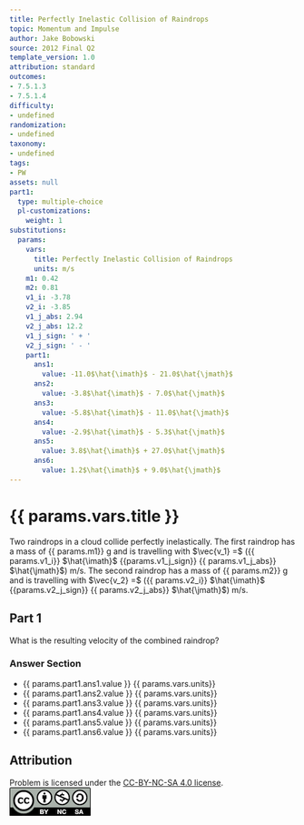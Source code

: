 ```yaml
---
title: Perfectly Inelastic Collision of Raindrops
topic: Momentum and Impulse
author: Jake Bobowski
source: 2012 Final Q2
template_version: 1.0
attribution: standard
outcomes:
- 7.5.1.3
- 7.5.1.4
difficulty:
- undefined
randomization:
- undefined
taxonomy:
- undefined
tags:
- PW
assets: null
part1:
  type: multiple-choice
  pl-customizations:
    weight: 1
substitutions:
  params:
    vars:
      title: Perfectly Inelastic Collision of Raindrops
      units: m/s
    m1: 0.42
    m2: 0.81
    v1_i: -3.78
    v2_i: -3.85
    v1_j_abs: 2.94
    v2_j_abs: 12.2
    v1_j_sign: ' + '
    v2_j_sign: ' - '
    part1:
      ans1:
        value: -11.0$\hat{\imath}$ - 21.0$\hat{\jmath}$
      ans2:
        value: -3.8$\hat{\imath}$ - 7.0$\hat{\jmath}$
      ans3:
        value: -5.8$\hat{\imath}$ - 11.0$\hat{\jmath}$
      ans4:
        value: -2.9$\hat{\imath}$ - 5.3$\hat{\jmath}$
      ans5:
        value: 3.8$\hat{\imath}$ + 27.0$\hat{\jmath}$
      ans6:
        value: 1.2$\hat{\imath}$ + 9.0$\hat{\jmath}$
---
```

# {{ params.vars.title }}
Two raindrops in a cloud collide perfectly inelastically. The first raindrop has a mass of {{ params.m1}} g and is travelling with $\vec{v_1} =$ ({{ params.v1_i}} $\hat{\imath}$ {{params.v1_j_sign}} {{ params.v1_j_abs}} $\hat{\jmath}$) m/s.
The second raindrop has a mass of {{ params.m2}} g and is travelling with $\vec{v_2} =$ ({{ params.v2_i}} $\hat{\imath}$ {{params.v2_j_sign}} {{ params.v2_j_abs}} $\hat{\jmath}$) m/s.

## Part 1

What is the resulting velocity of the combined raindrop?

### Answer Section

- {{ params.part1.ans1.value }} {{ params.vars.units}}
- {{ params.part1.ans2.value }} {{ params.vars.units}}
- {{ params.part1.ans3.value }} {{ params.vars.units}}
- {{ params.part1.ans4.value }} {{ params.vars.units}}
- {{ params.part1.ans5.value }} {{ params.vars.units}}
- {{ params.part1.ans6.value }} {{ params.vars.units}}

## Attribution

Problem is licensed under the [CC-BY-NC-SA 4.0 license](https://creativecommons.org/licenses/by-nc-sa/4.0/).<br> ![The Creative Commons 4.0 license requiring attribution-BY, non-commercial-NC, and share-alike-SA license.](https://raw.githubusercontent.com/firasm/bits/master/by-nc-sa.png)